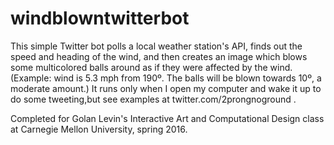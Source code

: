 # windblowntwitterbot

This simple Twitter bot polls a local weather station's API, finds out the speed and heading of the wind, and then creates an image which blows some multicolored balls around as if they were affected by the wind. (Example: wind is 5.3 mph from 190º. The balls will be blown towards 10º, a moderate amount.) It runs only when I open my computer and wake it up to do some tweeting,but see examples at twitter.com/2prongnoground .

Completed for Golan Levin's Interactive Art and Computational Design class at Carnegie Mellon University, spring 2016.
